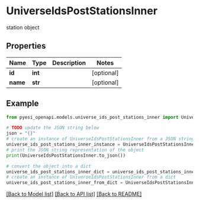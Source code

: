 # UniverseIdsPostStationsInner

station object

## Properties

Name | Type | Description | Notes
------------ | ------------- | ------------- | -------------
**id** | **int** |  | [optional] 
**name** | **str** |  | [optional] 

## Example

```python
from pyesi_openapi.models.universe_ids_post_stations_inner import UniverseIdsPostStationsInner

# TODO update the JSON string below
json = "{}"
# create an instance of UniverseIdsPostStationsInner from a JSON string
universe_ids_post_stations_inner_instance = UniverseIdsPostStationsInner.from_json(json)
# print the JSON string representation of the object
print(UniverseIdsPostStationsInner.to_json())

# convert the object into a dict
universe_ids_post_stations_inner_dict = universe_ids_post_stations_inner_instance.to_dict()
# create an instance of UniverseIdsPostStationsInner from a dict
universe_ids_post_stations_inner_from_dict = UniverseIdsPostStationsInner.from_dict(universe_ids_post_stations_inner_dict)
```
[[Back to Model list]](../README.md#documentation-for-models) [[Back to API list]](../README.md#documentation-for-api-endpoints) [[Back to README]](../README.md)


